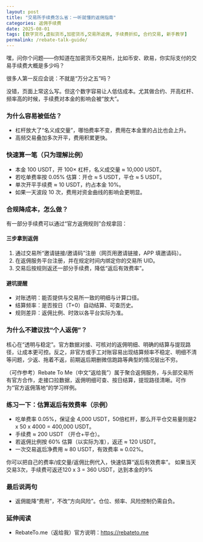 ```yaml
---
layout: post
title: "交易所手续费怎么省：一听就懂的返佣指南"
categories: 返佣手续费
date: 2025-08-01
tags: [数字货币,虚拟货币,加密货币,交易所返佣, 手续费折扣, 合约交易, 新手教学]
permalink: /rebate-talk-guide/
---
```


嘿，问你个问题——你知道在加密货币交易所，比如币安、欧易，你实际支付的交易手续费大概是多少吗？

很多人第一反应会说：不就是“万分之五”吗？

没错，页面上常这么写。但这个数字容易让人低估成本。尤其做合约、开高杠杆、频率高的时候，手续费对本金的影响会被“放大”。

### 为什么容易被低估？
- 杠杆放大了“名义成交量”，哪怕费率不变，费用在本金里的占比也会上升。
- 高频交易叠加多次开平，费用积累更快。

### 快速算一笔（只为理解比例）
- 本金 100 USDT，开 100× 杠杆，名义成交量 ≈ 10,000 USDT。
- 若吃单费率按 0.05% 估算：开仓 ≈ 5 USDT，平仓 ≈ 5 USDT。
- 单次开平手续费 ≈ 10 USDT，约占本金 10%。
- 如果一天波段 10 次，费用对资金曲线的影响会更明显。

### 合规降成本，怎么做？
有一部分手续费可以通过“官方返佣规则”合规拿回：

#### 三步拿到返佣
1) 通过交易所“邀请链接/邀请码”注册（网页用邀请链接，APP 填邀请码）。
2) 在返佣服务平台注册，并在规定时间内绑定你的交易所 UID。
3) 交易后按规则返还一部分手续费，降低“返后有效费率”。

#### 避坑提醒
- 对账透明：能否提供与交易所一致的明细与计算口径。
- 结算频率：是否按日（T+0）自动结算、可查历史。
- 规则差异：返佣比例、时效以各平台实际为准。

### 为什么不建议找“个人返佣”？
核心在“透明与稳定”。官方数据对接、可核对的返佣明细、明确的结算与提现路径，让成本更可控。反之，非官方或手工对账容易出现结算频率不稳定、明细不清等问题，少返、拖着不返，前期返后期删微信跑路等典型的情况层出不穷。

（可作参考）Rebate To Me（中文“返给我”）属于聚合返佣服务，与头部交易所有官方合作，走接口拉数据，返佣明细可查、按日结算，提现路径清晰。可作为“官方返佣落地”的学习样例。

### 练习一下：估算返后有效费率（示例）
- 吃单费率 0.05%，保证金 4,000 USDT，50倍杠杆，那么开平仓交易量则是2 x 50 x 4000 = 400,000 USDT。
- 手续费 ≈ 200 USDT （开仓+平仓）。
- 若返佣比例按 60% 估算（以实际为准），返还 ≈ 120 USDT。
- 一次交易返后净费用 ≈ 80 USDT，有效费率 ≈ 0.02%。

你可以把自己的费率/成交量/返佣比例代入，快速估算“返后有效费率”。
如果当天交易3次，手续费可返还120 x 3 = 360 USDT，达到本金的9%

### 最后说两句
- 返佣能降“费用”，不改“方向风险”。仓位、频率、风险控制仍需自负。

### 延伸阅读
- RebateTo.me（返给我）官方说明：<https://rebateto.me>


